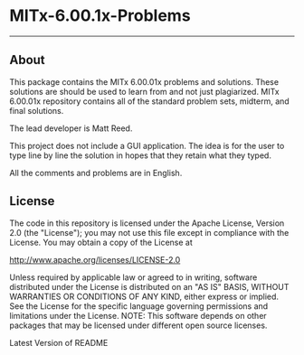 # MITx-6.00.1x-Problems
---
About
---
This package contains the MITx 6.00.01x problems and solutions. These solutions are should be used to learn from and not just plagiarized. MITx 6.00.01x repository contains all of the standard problem sets, midterm, and final solutions.  

The lead developer is Matt Reed. 

This project does not include a GUI application. The idea is for the user to type line by line the solution in hopes that they retain what they typed.

All the comments and problems are in English.

License
---
The code in this repository is licensed under the Apache License, Version 2.0 (the "License");
you may not use this file except in compliance with the License.
You may obtain a copy of the License at

   http://www.apache.org/licenses/LICENSE-2.0

Unless required by applicable law or agreed to in writing, software
distributed under the License is distributed on an "AS IS" BASIS,
WITHOUT WARRANTIES OR CONDITIONS OF ANY KIND, either express or implied.
See the License for the specific language governing permissions and
limitations under the License.
NOTE: This software depends on other packages that may be licensed under different open source licenses.

Latest Version of README

